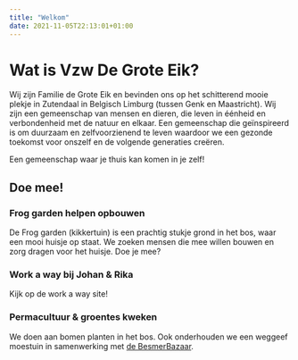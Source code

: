 ```yaml
---
title: "Welkom"
date: 2021-11-05T22:13:01+01:00
---
```

# Wat is Vzw De Grote Eik?

Wij zijn Familie de Grote Eik en bevinden ons op het schitterend mooie plekje
in Zutendaal in Belgisch Limburg (tussen Genk en Maastricht). Wij zijn een
gemeenschap van mensen en dieren, die leven in éénheid en verbondenheid met de
natuur en elkaar. Een gemeenschap die geïnspireerd is om duurzaam en
zelfvoorzienend te leven waardoor we een gezonde toekomst voor onszelf en de
volgende generaties creëren.

Een gemeenschap waar je thuis kan komen in je zelf!

## Doe mee!

### Frog garden helpen opbouwen
De Frog garden (kikkertuin) is een prachtig stukje grond in het bos, waar
een mooi huisje op staat. We zoeken mensen die mee willen bouwen en zorg
dragen voor het huisje. Doe je mee?

### Work a way bij Johan & Rika
Kijk op de work a way site!

### Permacultuur & groentes kweken
We doen aan bomen planten in het bos. Ook onderhouden we een
weggeef moestuin in samenwerking met [de BesmerBazaar](http://www.facebook.com/besmerbazaar).

